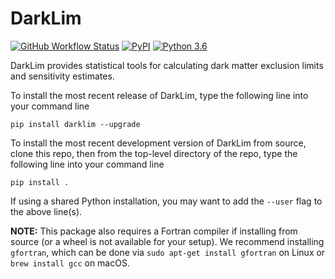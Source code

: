 # DarkLim

[![GitHub Workflow Status](https://img.shields.io/github/workflow/status/spice-herald/DarkLim/Build%20and%20upload%20to%20PyPI)](https://github.com/spice-herald/DarkLim/actions) [![PyPI](https://img.shields.io/pypi/v/darklim)](https://pypi.org/project/darklim/) [![Python 3.6](https://img.shields.io/badge/python-3.6+-blue.svg)](https://www.python.org/downloads/release/python-360/)

DarkLim provides statistical tools for calculating dark matter exclusion limits and sensitivity estimates.

To install the most recent release of DarkLim, type the following line into your command line

`pip install darklim --upgrade`

To install the most recent development version of DarkLim from source, clone this repo, then from the top-level directory of the repo, type the following line into your command line

`pip install .`

If using a shared Python installation, you may want to add the `--user` flag to the above line(s).

**NOTE:** This package also requires a Fortran compiler if installing from source (or a wheel is not available for your setup). We recommend installing `gfortran`, which can be done via `sudo apt-get install gfortran` on Linux or `brew install gcc` on macOS.
